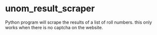 # unom_result_scraper
Python program will scrape the results of a list of roll numbers. this only works when there is no captcha on the website.
